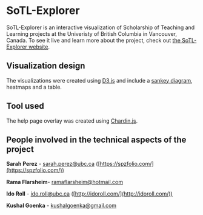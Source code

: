 # SoTL-Explorer
SoTL-Explorer is an interactive visualization of Scholarship of Teaching and Learning projects at the Univeristy of British Columbia in Vancouver, Canada. To see it live and learn more about the project, check out [the SoTL-Explorer website](http://sotl-explorer.sites.olt.ubc.ca/ "the SoTL-Explorer website").

## Visualization design
The visualizations were created using [D3.js](https://d3js.org/) and include a [sankey diagram](https://bost.ocks.org/mike/sankey/), heatmaps and a table.

## Tool used
The help page overlay was created using [Chardin.js](https://github.com/heelhook/chardin.js/tree/master).

## People involved in the technical aspects of the project
**Sarah Perez** - sarah.perez@ubc.ca ([https://spzfolio.com/](https://spzfolio.com/))

**Rama Flarsheim**- ramaflarsheim@hotmail.com

**Ido Roll** - ido.roll@ubc.ca ([http://idoroll.com/](http://idoroll.com/))

**Kushal Goenka** - kushalgoenka@gmail.com

